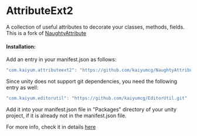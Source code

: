 # AttributeExt2
A collection of useful attributes to decorate your classes, methods, fields. This is a fork of [NaughtyAttribute](https://github.com/dbrizov/NaughtyAttributes)

#### Installation:
Add an entry in your manifest.json as follows:
```C#
"com.kaiyum.attributeext2": "https://github.com/kaiyumcg/NaughtyAttributes"
```

Since unity does not support git dependencies, you need the following entry as well:
```C#
"com.kaiyum.editorutil": "https://github.com/kaiyumcg/EditorUtil.git"
```
Add it into your manifest.json file in "Packages\" directory of your unity project, if it is already not in the manifest.json file.

For more info, check it in details [here](https://github.com/dbrizov/NaughtyAttributes)